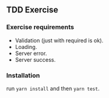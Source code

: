 ## TDD Exercise

### Exercise requirements
- Validation (just with required is ok).
- Loading.
- Server error.
- Server success.

### Installation

run `yarn install` and then `yarn test`.

